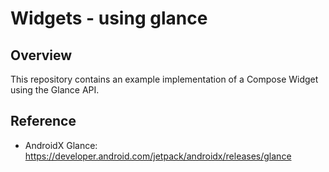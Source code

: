 # Widgets - using glance

## Overview
This repository contains an example implementation of a Compose Widget using the Glance API.

## Reference
- AndroidX Glance: https://developer.android.com/jetpack/androidx/releases/glance